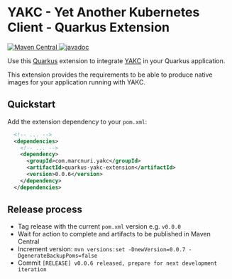 # YAKC - Yet Another Kubernetes Client - Quarkus Extension
[![Maven Central](https://img.shields.io/maven-central/v/com.marcnuri.yakc/quarkus-yakc-extension)
](https://search.maven.org/search?q=g:com.marcnuri.yakc%20a:quarkus-yakc-extension)
[![javadoc](https://javadoc.io/badge2/com.marcnuri.yakc/quarkus-yakc-extension/javadoc.svg)
](https://javadoc.io/doc/com.marcnuri.yakc/quarkus-yakc-extension)

Use this [Quarkus](https://www.quarkus.io) extension to integrate
[YAKC](https://github.com/manusa/yakc) in your Quarkus application.

This extension provides the requirements to be able to produce native images for your
application running with YAKC.

## Quickstart

Add the extension dependency to your `pom.xml`:
```xml
  <!-- ... -->
  <dependencies>
    <!-- ... -->
    <dependency>
      <groupId>com.marcnuri.yakc</groupId>
      <artifactId>quarkus-yakc-extension</artifactId>
      <version>0.0.6</version>
    </dependency>
  </dependencies>
```

## Release process
- Tag release with the current `pom.xml` version e.g. `v0.0.0`
- Wait for action to complete and artifacts to be published in Maven Central
- Increment version:
  `mvn versions:set -DnewVersion=0.0.7 -DgenerateBackupPoms=false`
- Commit `[RELEASE] v0.0.6 released, prepare for next development iteration`

